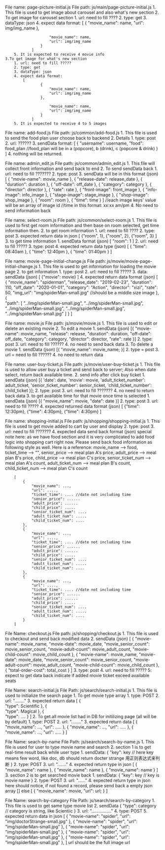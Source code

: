 File name: page-picture-initial.js
File path: js/main/page-picture-initial.js
    1. This file is used to get image about carousel and also what's new section
    2. To get image for carousel section
        1. url: need to fill ????
        2. type: get
        3. dataType: json
        4. expect data format: 
                [
                    {
                        "movie_name": name,
                        "url": img/img_name
                    },

                        "movie_name": name,
                        "url": img/img_name
                    }
                ]
        5. It is expected to receive 4 movie info
    3.To get image for what's new section
        1. url: need to fill ?????
        2. type: get
        3. dataType: json
        4. expect data format:
            [
                    {
                        "movie_name": name,
                        "url": img/img_name
                    },

                        "movie_name": name,
                        "url": img/img_name
                    }
                ]
        5. It is expected to receive 4 to 5 images


File name: add-food.js
File path: js/common/add-food.js
    1. This file is used to send the food plan user choose back to backend
    2. Details
        1. type: post
        2. url: ??????
        3. sendData format:
            [
                {
                    "username": username,
                    "food": food_plan   //food_plan will be in a (popcore), b (drink), c (popcore & drink)
                }
            ]
        4. nothing will be returned.


File name: admin_edit.js
File path: js/common/admin_edit.js
    1. This file will collect front information and send back to end
    2. To send sendData back
        1. url: need to fill ???????
        2. type: post
        3. sendData will be in this format (json)
            [
                { "movie-name": movie_name },
                { "release-date": release_date },
                { "duration": duration },
                { "off-date": off_date },
                { "category": category },
                { "director": director },
                { "rate": rate },
                { "front-image": front_image },
                { "info-image": info_image },
                { "stage-image": stage_image },
                { "shop-image": shop_image },
                { "room": room },
                { "time": time }
            ]
            //each image keys' value will be an array of image id
            //time in this format: xx:xx am/pm
        4. No need to send information back


File name: select-room.js
File path: js/common/select-room.js
    1. This file is used to first get room information and then base on room selected, get time information then.
    2. to get room information
        1. url: need to fill ????
        2. type: post
        3. expected return data in json
            [
                {"room", 1},
                {"room", 2},
                {"room", 3}
            ]
    3. to get time information
        1. sendData format (json)
            [
                "room": 1
            ]
        2. url: need to fill ?????
        3. type: post
        4. expected return data type (json)
            [
                {
                    "time": 08:40am
                },
                {
                    "time": 12:40pm
                },
                {
                    "time": 01:40pm
                }
            ]


File name: movie-page-initial-change.js
File path: js/movie/movie-page-initial-change.js
    1. This file is used to get information for loading the movie page
    2. to get information
        1. type: post
        2. url: need to fill ?????
        3. data: sendData (json)
            [
                {"movie": movie}
            ]
        4. expected return data format (json)
            [
                {
                    "movie_name": "spiderman",
                    "release_date": "2019-02-23",
                    "duration": 110,
                    "off_date": "2020-01-01",
                    "category": "Action",
                    "director": "xizi",
                    "rate": 50,
                    "img_url": "img/spiderMan-small.jpg" //should be a middle size image
                },
                {       
                    "path": [
                        "../img/spiderMan-small.jpg",
                        "../img/spiderMan-small.jpg",
                        "../img/spiderMan-small.jpg",
                        "../img/spiderMan-small.jpg",
                        "../img/spiderMan-small.jpg"
                    ]
                }
            ]


File name: movie.js
File path: js/movie/movie.js
    1. This file is used to edit or delete an existing movie
    2. To edit a movie
        1. sendData (json)
            [{
                "movie-name": movie_name,
                "release": release,
                "duration": duration,
                "off-date": off_date,
                "category": category,
                "director": director,
                "rate": rate
            }]
        2. type: post
        3. url: need to fill ??????
        4. no need to send back data
    3. To delete a movie
        1. sendData (json)
            [{
                    "movie_name": movie_name;
            }]
        2. type = post
        3. url = need to fill ??????
        4. no need to return data


File name: user-buy-ticket.js
File path: js/movie/user-buy-ticket.js
    1. This file is used to allow user buy a ticket and send back to server; Also when date select, return back available time.
    2. send info after click buy ticket
        1. sendData (json)
        [{
            'date': date,
            'movie': movie,
            'adult_ticket_number': adult_ticket,
            'senior_ticket_number': senior_ticket,
            'child_ticket_number': child_ticket
        }];
        2. type: post
        3. url: need to fill ???????
        4. no need to return back data
    3. to get available time for that movie once time is selected
        1. sendData (json)
            [{
                "movie_name": movie,
                "date": date
            }]
        2. type: post
        3. url: need to fill ?????
        4. expected returned data format (json)
            [
                {"time": 12:30pm},
                {"time": 4:30pm},
                {"time": 4:30pm}
            ]


File name: shopping-initial.js
File path: js/shopping/shopping-initial.js
    1. This file is used to get movie added to cart by user and display
    2. type: post
    3. url: need to fill ???????
    4. expected data send back format (json)
        special note here: as we have food section and it is very complicated to add food logic into shopping cart right now. Please send back food information as following style as well. Here is a reference: movie_name --> food, ticket_time --> "", senior_price --> meal plan A's price, adult_price --> meal plan B's price, child_price --> meal plan C's price, senior_ticket_num --> meal plan A's count, adult_ticket_num --> meal plan B's count, child_ticket_num --> meal plan C's count

        [
            {
                "movie_name": ...,
                "url": ....,
                "ticket_time": .... //date not including time
                "senior_price": ......
                "adult_price": ......
                "child_price": .....
                "senior_ticket_num": ....
                "adult_ticket_num": .....
                "child_ticket_num": ....
            },
            {
                "movie_name": ...,
                "url": ....,
                "ticket_time": .... //date not including time
                "senior_price": ......
                "adult_price": ......
                "child_price": .....
                "senior_ticket_num": ....
                "adult_ticket_num": .....
                "child_ticket_num": ....
            },
            {
                "movie_name": ...,
                "url": ....,
                "ticket_time": .... //date not including time
                "senior_price": ......
                "adult_price": ......
                "child_price": .....
                "senior_ticket_num": ....
                "adult_ticket_num": .....
                "child_ticket_num": ....
            }
        ]


File Name: checkout.js
File path: js/shopping/checkout.js
    1. This file is used to checkout and send back modified data
    2. sendData (json)
        [
            {
                "movie-name": movie_name,
                "movie-date": movie_date,
                "movie_senior_count": movie_senior_count,
                "movie-adult-count": movie_adult_count,
                "movie-child-count": movie_child_count
            },
            {
                "movie-name": movie_name,
                "movie-date": movie_date,
                "movie_senior_count": movie_senior_count,
                "movie-adult-count": movie_adult_count,
                "movie-child-count": movie_child_count
            },
            {
                "total-order-cost": total_cost
            }
        ]
    3. type: post
    4. url: need to fill ?????
    5: expect to get data back indicate if added movie ticket exceed available seats


File Name: search-initial.js
File Path: js/search/search-initial.js
    1. This file is used to initialize the search page
        1. To get movie type array
            1. type: POST
            2. url: "........"
            3. expected return data
                [
                    {  
                    "type": Scientific
                    },
                    {  
                    "type": Magical
                    },
                    {  
                    "type": ....
                    }
                ]
        2. To get all movie list had in DB for initilizing page (all will be by default)
            1. type: POST
            2. url: "........"
            3. expected return data
                [
                    {
                        "movie_name": ...,
                        "url": .....
                    },
                    {
                        "movie_name": ...,
                        "url": .....
                    },
                    {
                        "movie_name": ...,
                        "url": .....
                    }
                ]


File Name: seach-by-name
File Path: js/search/search-by-name.js
    1. This file is used for user to type movie name and search
    2. section 1 is to get real-time result back while user type
        1. sendData:
            {
                "key": key  // here key means few word, like doc, db should return docter strange 用正则表达式来判断
            }
        2. type: POST
        3. url: "......."
        4. expected return type in json
            [
                {
                    "movie_name": name
                },
                {
                    "movie_name": name
                },
                {
                    "movie_name": name
                }
            ]
    3. section 2 is to get searched movie back
        1. sendData:
            {
                "key": key  // key is movie name
            }
        2. type: POST
        3. url: "......"
        4. expected return type in json
            here should notice, if not found a record, please send back a empty json array []
            else 
            [
               {
                   "movie_name": movie,
                   "url": url;
               } 
            ]


File Name: search-by-category
File Path: js/search/search-by-category
    1. This file is used to get same type movie list
    2. sendData
        {
            "type": category // category is string, like Scientiic
        }
    3. url: "................"
    4. type: POST
    5. expected return data in json
        [
            {
                "movie-name": "spider",
                "url": "img/doctorStrange-small.jpg"
            },
            {
                "movie-name": "spider",
                "url": "img/spiderMan-small.jpg"
            },
            {
                "movie-name": "spider",
                "url": "img/spiderMan-small.jpg"
            },
            {
                "movie-name": "spider",
                "url": "img/spiderMan-small.jpg"
            },
            {
                "movie-name": "spider",
                "url": "img/spiderMan-small.jpg"
            },
        ]
        url should be the full image url